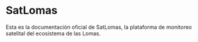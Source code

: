 # SatLomas

Esta es la documentación oficial de SatLomas, la plataforma de monitoreo
satelital del ecosistema de las Lomas.
